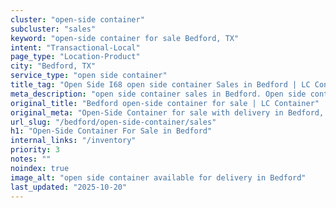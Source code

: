 ```yaml
---
cluster: "open-side container"
subcluster: "sales"
keyword: "open-side container for sale Bedford, TX"
intent: "Transactional-Local"
page_type: "Location-Product"
city: "Bedford, TX"
service_type: "open side container"
title_tag: "Open Side I68 open side container Sales in Bedford | LC Container"
meta_description: "open side container sales in Bedford. Open side containers for oversized cargo. Fast delivery, competitive pricing. Serving open side container area. Quote ID: W1U. Call (214) 524-4168 for your free quote today."
original_title: "Bedford open-side container for sale | LC Container"
original_meta: "Open-Side Container for sale with delivery in Bedford, TX. LC Container — local Since 2003. Get pricing today."
url_slug: "/bedford/open-side-container/sales"
h1: "Open-Side Container For Sale in Bedford"
internal_links: "/inventory"
priority: 3
notes: ""
noindex: true
image_alt: "open side container available for delivery in Bedford"
last_updated: "2025-10-20"
---
```


<!-- TODO: Add unique city/inventory copy, images, and internal links here. -->
